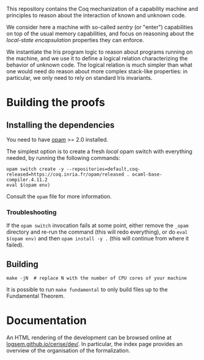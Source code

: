 This repository contains the Coq mechanization of a capability machine and
principles to reason about the interaction of known and unknown code.

We consider here a machine with so-called *sentry* (or "enter") capabilities on
top of the usual memory capabilities, and focus on reasoning about the
*local-state encapsulation* properties they can enforce.

We instantiate the Iris program logic to reason about programs running on the
machine, and we use it to define a logical relation characterizing the behavior
of unknown code. The logical relation is much simpler than what one would need
do reason about more complex stack-like properties: in particular, we only need
to rely on standard Iris invariants.


# Building the proofs

## Installing the dependencies

You need to have [opam](https://opam.ocaml.org/) >= 2.0 installed.

The simplest option is to create a fresh *local* opam switch with everything
needed, by running the following commands:

```
opam switch create -y --repositories=default,coq-released=https://coq.inria.fr/opam/released . ocaml-base-compiler.4.11.2
eval $(opam env)
```

Consult the `opam` file for more information.

### Troubleshooting

If the `opam switch` invocation fails at some point, either remove the `_opam`
directory and re-run the command (this will redo everything), or do `eval $(opam
env)` and then `opam install -y .` (this will continue from where it failed).

## Building

```
make -jN  # replace N with the number of CPU cores of your machine
```

It is possible to run `make fundamental` to only build files up to the
Fundamental Theorem.

# Documentation

An HTML rendering of the development can be browsed online at
[logsem.github.io/cerise/dev/](https://logsem.github.io/cerise/dev/). In
particular, the index page provides an overview of the organisation of the
formalization.
